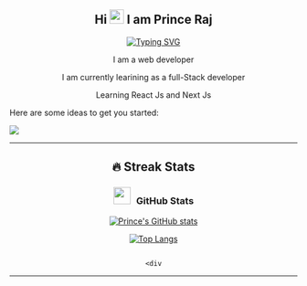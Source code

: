 




<h2 align="center">
  Hi <img src="https://media.giphy.com/media/hvRJCLFzcasrR4ia7z/giphy.gif" width="25" margin = "0 auto"> I am Prince Raj 
</h2>
<p align="center">
  <a  href="https://git.io/typing-svg"><img src="https://readme-typing-svg.herokuapp.com?font=Fira+Code&pause=1000&color=FF6347&width=435&lines=++++++++++++I'm+Prince+Raj;Frontend+Web+developer;Currently+Learning+React+Js+Next+Js" alt="Typing SVG" /></a>
</p>

<div align="center">
<p>I am a web developer</p>
<p>I am currently learining as a full-Stack developer</p>

<p>Learning React Js and Next Js</p>
</div>

Here are some ideas to get you started:

<p align = "center>
- 🌱 I’m currently learning as a full-Stack developer
<p>
<p align="center">
  <img align='center' src="https://visitor-badge.laobi.icu/badge?page_id=prince1096.visitor-badge">
</p>
                                                                                                  
                                                                                                  
                
     
 <div align = "center"> 
                                                                                                  
 ---
                                                                                                  
                                                                                                  
                                                                                                  
                                                                                                  
## 🔥 Streak Stats

<!--   [![GitHub Streak](https://github-readme-streak-stats.herokuapp.com?user=prince1096&theme=dark&border_radius=4.7&date_format=j%20M%5B%20Y%5D)](https://git.io/streak-stats)  -->

  <h3 align="center" > <img src="https://media.giphy.com/media/iY8CRBdQXODJSCERIr/giphy.gif" width="30" height="30" style="margin-right: 10px;">GitHub Stats  </h3>


[![Prince's GitHub stats](https://github-readme-stats.vercel.app/api?username=prince1096&show_icons=true&theme=tokyonight)](https://github.com/pujarini/github-readme-stats)

[![Top Langs](https://github-readme-stats.vercel.app/api/top-langs/?username=prince1096&hide=php&theme=tokyonight&langs_count=8&layout=compact)](https://github.com/anuraghazra/github-readme-stats)
 
<!--  ![](http://github-profile-summary-cards.vercel.app/api/cards/profile-details?username=prince1096&theme=nord_dark) -->
                                                                                                                                               
                                                                                                                                               <div

---
<div>
